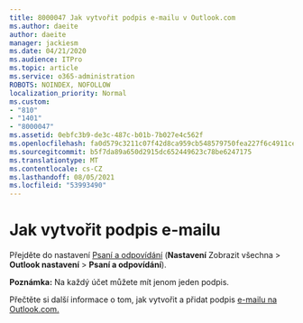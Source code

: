 ```yaml
---
title: 8000047 Jak vytvořit podpis e-mailu v Outlook.com
ms.author: daeite
author: daeite
manager: jackiesm
ms.date: 04/21/2020
ms.audience: ITPro
ms.topic: article
ms.service: o365-administration
ROBOTS: NOINDEX, NOFOLLOW
localization_priority: Normal
ms.custom:
- "810"
- "1401"
- "8000047"
ms.assetid: 0ebfc3b9-de3c-487c-b01b-7b027e4c562f
ms.openlocfilehash: fa0d579c3211c07f42d8ca959cb548579750fea227f6c4911cea099ca66c1bca
ms.sourcegitcommit: b5f7da89a650d2915dc652449623c78be6247175
ms.translationtype: MT
ms.contentlocale: cs-CZ
ms.lasthandoff: 08/05/2021
ms.locfileid: "53993490"
---
```

# <a name="how-to-create-an-email-signature"></a>Jak vytvořit podpis e-mailu

Přejděte do nastavení [Psaní a odpovídání](https://go.microsoft.com/fwlink/?linkid=2006164) (**Nastavení** Zobrazit všechna \> **Outlook nastavení** \> **Psaní a odpovídání**).
  
 **Poznámka:** Na každý účet můžete mít jenom jeden podpis.
  
Přečtěte si další informace o tom, jak vytvořit a přidat podpis [e-mailu na Outlook.com.](https://support.office.com/article/776d9006-abdf-444e-b5b7-a61821dff034?wt.mc_id=Office_Outlook_com_Alchemy)

